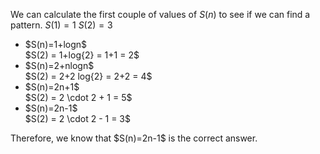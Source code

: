 We can calculate the first couple of values of $S(n)$ to see if we can find a pattern.
$S(1) = 1$
$S(2) = 3$

<ul>
<li> $S(n)=1+logn$ <br/> 
$S(2) = 1+log{2} = 1+1 = 2$
<li> $S(n)=2+nlogn$ <br/> 
$S(2) = 2+2 log{2} = 2+2 = 4$
<li> $S(n)=2n+1$ <br/> 
$S(2) = 2 \cdot 2 + 1 = 5$
<li> $S(n)=2n-1$ <br/> 
$S(2) = 2 \cdot 2 - 1 = 3$
</ul>
Therefore, we know that $S(n)=2n-1$ is the correct answer.

